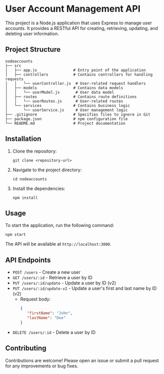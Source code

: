 # User Account Management API

This project is a Node.js application that uses Express to manage user accounts. It provides a RESTful API for creating, retrieving, updating, and deleting user information.

## Project Structure

```
nodeaccounts
├── src
│   ├── app.js                # Entry point of the application
│   ├── controllers           # Contains controllers for handling requests
│   │   └── userController.js  # User-related request handlers
│   ├── models                # Contains data models
│   │   └── userModel.js       # User data model
│   ├── routes                # Contains route definitions
│   │   └── userRoutes.js      # User-related routes
│   └── services              # Contains business logic
│       └── userService.js     # User management logic
├── .gitignore                # Specifies files to ignore in Git
├── package.json              # npm configuration file
└── README.md                 # Project documentation
```

## Installation

1. Clone the repository:
   ```
   git clone <repository-url>
   ```

2. Navigate to the project directory:
   ```
   cd nodeaccounts
   ```

3. Install the dependencies:
   ```
   npm install
   ```

## Usage

To start the application, run the following command:
```
npm start
```

The API will be available at `http://localhost:3000`.

## API Endpoints

- `POST /users` - Create a new user
- `GET /users/:id` - Retrieve a user by ID
- `PUT /users/:id/update` - Update a user by ID (v2)
- `PUT /users/:id/update-v2` - Update a user's first and last name by ID (v2)
   - Request body:
      ```json
      {
         "firstName": "John",
         "lastName": "Doe"
      }
      ```
- `DELETE /users/:id` - Delete a user by ID

## Contributing

Contributions are welcome! Please open an issue or submit a pull request for any improvements or bug fixes.